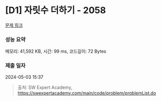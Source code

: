 # [D1] 자릿수 더하기 - 2058 

[문제 링크](https://swexpertacademy.com/main/code/problem/problemDetail.do?contestProbId=AV5QPRjqA10DFAUq) 

### 성능 요약

메모리: 41,592 KB, 시간: 99 ms, 코드길이: 72 Bytes

### 제출 일자

2024-05-03 15:37



> 출처: SW Expert Academy, https://swexpertacademy.com/main/code/problem/problemList.do